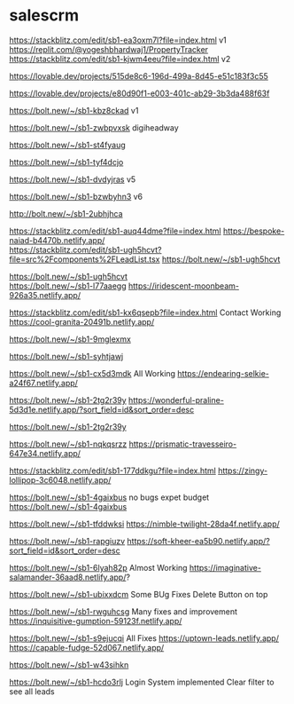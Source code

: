 # salescrm
				
https://stackblitz.com/edit/sb1-ea3oxm7l?file=index.html	v1			https://replit.com/@yogeshbhardwaj1/PropertyTracker
https://stackblitz.com/edit/sb1-kjwm4eeu?file=index.html	v2			
				
https://lovable.dev/projects/515de8c6-196d-499a-8d45-e51c183f3c55				
				
				
				
https://lovable.dev/projects/e80d90f1-e003-401c-ab29-3b3da488f63f				
				
				
				
				
https://bolt.new/~/sb1-kbz8ckad	v1			
				
https://bolt.new/~/sb1-zwbpvxsk		digiheadway		
				
https://bolt.new/~/sb1-st4fyaug				
				
https://bolt.new/~/sb1-tyf4dcjo				
				
https://bolt.new/~/sb1-dvdyjras	v5			
				
https://bolt.new/~/sb1-bzwbyhn3	v6			
				
				
http://bolt.new/~/sb1-2ubhjhca				
				
				
https://stackblitz.com/edit/sb1-auq44dme?file=index.html		https://bespoke-naiad-b4470b.netlify.app/		
https://stackblitz.com/edit/sb1-ugh5hcvt?file=src%2Fcomponents%2FLeadList.tsx	https://bolt.new/~/sb1-ugh5hcvt			
				
https://bolt.new/~/sb1-ugh5hcvt				
https://bolt.new/~/sb1-l77aaegg		https://iridescent-moonbeam-926a35.netlify.app/		
				
				
				
https://stackblitz.com/edit/sb1-kx6qsepb?file=index.html	Contact Working	https://cool-granita-20491b.netlify.app/		
				
				
https://bolt.new/~/sb1-9mglexmx				
				
https://bolt.new/~/sb1-syhtjawj				
				
https://bolt.new/~/sb1-cx5d3mdk	All Working	https://endearing-selkie-a24f67.netlify.app/		
				
https://bolt.new/~/sb1-2tg2r39y		https://wonderful-praline-5d3d1e.netlify.app/?sort_field=id&sort_order=desc		
				
https://bolt.new/~/sb1-2tg2r39y				
				
				
https://bolt.new/~/sb1-nqkqsrzz		https://prismatic-travesseiro-647e34.netlify.app/		
				
https://stackblitz.com/edit/sb1-177ddkgu?file=index.html		https://zingy-lollipop-3c6048.netlify.app/		
				
https://bolt.new/~/sb1-4gaixbus	no bugs expet budget			
https://bolt.new/~/sb1-4gaixbus				
				
				
https://bolt.new/~/sb1-tfddwksi		https://nimble-twilight-28da4f.netlify.app/		
				
https://bolt.new/~/sb1-rapgiuzv		https://soft-kheer-ea5b90.netlify.app/?sort_field=id&sort_order=desc		
				
https://bolt.new/~/sb1-6lyah82p	Almost Working	https://imaginative-salamander-36aad8.netlify.app/?		
				
				
				
https://bolt.new/~/sb1-ubixxdcm	Some BUg Fixes Delete Button on top			
				
https://bolt.new/~/sb1-rwguhcsg	Many fixes and improvement	https://inquisitive-gumption-59123f.netlify.app/		
				
				
https://bolt.new/~/sb1-s9ejucqi	All Fixes	https://uptown-leads.netlify.app/	https://capable-fudge-52d067.netlify.app/	
				
				
https://bolt.new/~/sb1-w43sihkn				
				
				
				
				
https://bolt.new/~/sb1-hcdo3rlj	Login System implemented	Clear filter to see all leads		
				
				